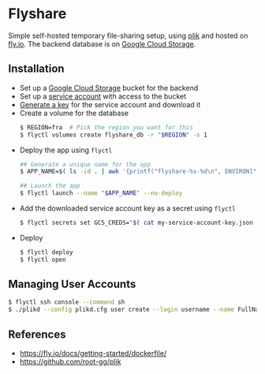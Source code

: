 # Flyshare

Simple self-hosted temporary file-sharing setup, using [plik](https://github.com/root-gg/plik) and hosted on [fly.io](https://fly.io/).
The backend database is on [Google Cloud Storage](https://cloud.google.com/storage).

## Installation

   * Set up a [Google Cloud Storage](https://cloud.google.com/storage) bucket for the backend
   * Set up a [service account](https://cloud.google.com/storage/docs/projects#service-accounts) with access to the bucket
   * [Generate a key](https://cloud.google.com/iam/docs/creating-managing-service-account-keys) for the service account and download it
   * Create a volume for the database
       ```bash
       $ REGION=fra  # Pick the region you want for this
       $ flyctl volumes create flyshare_db -r "$REGION" -s 1
       ```
   * Deploy the app using `flyctl`
       ```bash
       ## Generate a unique name for the app
       $ APP_NAME=$( ls -id . | awk '{printf("flyshare-%s-%d\n", ENVIRON["USER"], $1)}' )
       
       ## Launch the app
       $ flyctl launch --name "$APP_NAME" --no-deploy
       ```
   * Add the downloaded service account key as a secret using `flyctl`
        ```bash
        $ flyctl secrets set GCS_CREDS="$( cat my-service-account-key.json )"
        ```
   * Deploy
        ```bash
        $ flyctl deploy
        $ flyctl open
        ```

## Managing User Accounts

```bash
$ flyctl ssh console --command sh
$ ./plikd --config plikd.cfg user create --login username --name FullName
```

## References

   * https://fly.io/docs/getting-started/dockerfile/
   * https://github.com/root-gg/plik
